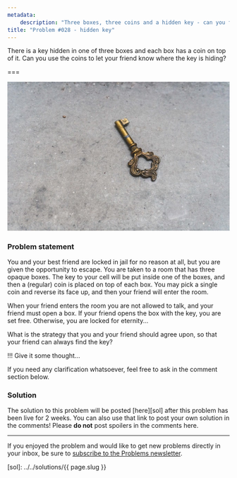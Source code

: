 ```yaml
---
metadata:
    description: "Three boxes, three coins and a hidden key - can you find it?"
title: "Problem #028 - hidden key"
---
```


There is a key hidden in one of three boxes and each box has a coin on top of it.
Can you use the coins to let your friend know where the key is hiding?

===

![A photograph of a key, by Aneta Pawlik on Unsplash.](thumbnail.jpg)

### Problem statement

You and your best friend are locked in jail for no reason at all, but you are
given the opportunity to escape.
You are taken to a room that has three opaque boxes.
The key to your cell will be put inside one of the boxes, and then a (regular)
coin is placed on top of each box.
You may pick a single coin and reverse its face up,
and then your friend will enter the room.

When your friend enters the room you are not allowed to talk, and your friend
must open a box.
If your friend opens the box with the key, you are set free.
Otherwise, you are locked for eternity...

What is the strategy that you and your friend should agree upon, so that
your friend can always find the key?

!!! Give it some thought...

If you need any clarification whatsoever, feel free to ask in the comment section below.

### Solution

The solution to this problem will be posted [here][sol] after this problem has been live for 2 weeks.
You can also use that link to post your own solution in the comments! Please **do not** post spoilers in the comments here.
<!--You can read the solution [here][sol] to compare with your own solution.
You can also use that link to post your own solution in the comments! Please **do not** post spoilers in the comments here.-->

---

If you enjoyed the problem and would like to get new problems directly in your inbox, be sure to [subscribe to the Problems newsletter][subscribe].

[subscribe]: https://mathspp.com/subscribe
[sol]: ../../solutions/{{ page.slug }}
